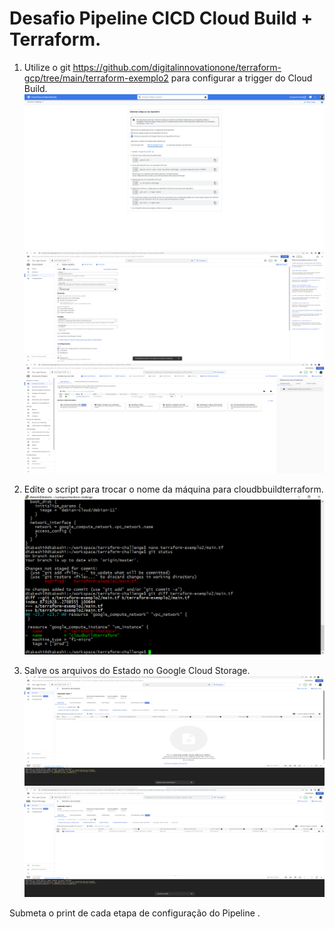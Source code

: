 # Desafio Pipeline CICD Cloud Build + Terraform.

1. Utilize o git https://github.com/digitalinnovationone/terraform-gcp/tree/main/terraform-exemplo2 para configurar a trigger do Cloud Build.
![Creating Repo](/images/create-cloud-source-repo.png?raw=true "Cloud Source Repo")
![Build Trigger](/images/cloud-build-trigger.png?raw=true "Build Trigger")
![Build Working](/images/cloudbuildterraform-working.png?raw=true "Build Working")

2. Edite o script para trocar o nome da máquina para cloudbbuildterraform.
![Git Diff](/images/git-diff-name.png?raw=true "Git Diff")

3. Salve os arquivos do Estado no Google Cloud Storage.
![Creating Storage](/images/create-bucket-cloud-storage.png?raw=true "Creating Storage")
![Saved State](/images/saved-state.png?raw=true "Saved State")

Submeta o print de cada etapa de configuração do Pipeline .
